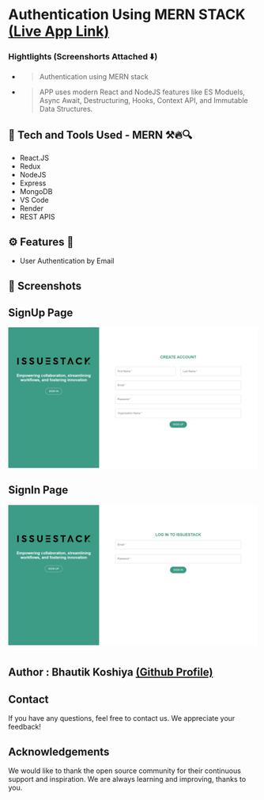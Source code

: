# Authentication Using MERN STACK [(Live App Link)](https://bkassignment1.netlify.app/)




### Hightlights (Screenshorts Attached ⬇️)
- > Authentication using MERN stack<br>
- > APP uses modern React and NodeJS features like ES Moduels, Async Await, Destructuring, Hooks, Context API, and Immutable Data Structures.<br>


## 🚀 Tech and Tools Used - MERN ⚒️🔥🔍

- React.JS 
- Redux
- NodeJS
- Express
- MongoDB
- VS Code
- Render
- REST APIS

## ⚙️ Features 🚀

- User Authentication by Email

## 📸 Screenshots

## SignUp Page

![SS-MAIN](./A1/ScreenShots/Signup.png)

## SignIn Page

![Ticket Dashboard](./A1/ScreenShots/SignIn.png)


#
## Author : Bhautik Koshiya [(Github Profile)](https://github.com/BhautikKoshiya)

## Contact

If you have any questions, feel free to contact us. We appreciate your feedback!

## Acknowledgements

We would like to thank the open source community for their continuous support and inspiration. We are always learning and improving, thanks to you.